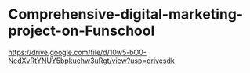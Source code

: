 # Comprehensive-digital-marketing-project-on-Funschool
https://drive.google.com/file/d/10w5-bO0-NedXvRtYNUY5bpkuehw3uRgt/view?usp=drivesdk

